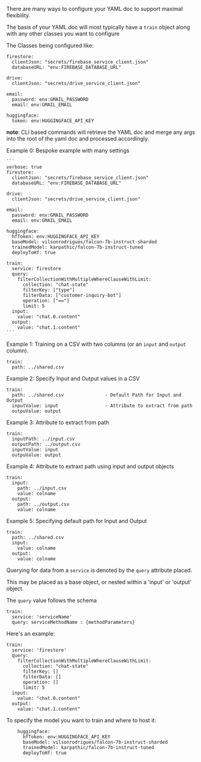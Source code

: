 There are many ways to configure your YAML doc to support maximal flexibility.

The basis of your YAML doc will most typically have a `train` object along with any other classes you want to configure

The Classes being configured like:

    firestore: 
      clientJson: "secrets/firebase_service_client.json"
      databaseURL: "env:FIREBASE_DATABASE_URL"

    drive:
      clientJson: "secrets/drive_service_client.json" 

    email:
      password: env:GMAIL_PASSWORD
      email: env:GMAIL_EMAIL

    huggingface:
      token: env:HUGGINGFACE_API_KEY 


**note**: CLI based commands will retrieve the YAML doc and merge any args into the root of the yaml doc and processed accordingly. 

Example 0: Bespoke example with many settings

    ```
    verbose: true
    firestore: 
      clientJson: "secrets/firebase_service_client.json"
      databaseURL: "env:FIREBASE_DATABASE_URL"

    drive:
      clientJson: "secrets/drive_service_client.json" 

    email:
      password: env:GMAIL_PASSWORD
      email: env:GMAIL_EMAIL

    huggingface:
      hfToken: env:HUGGINGFACE_API_KEY
      baseModel: vilsonrodrigues/falcon-7b-instruct-sharded
      trainedModel: karpathic/falcon-7b-instruct-tuned
      deployToHf: true 

    train:
      service: firestore
      query: 
        filterCollectionWithMultipleWhereClauseWithLimit:
          collection: "chat-state"
          filterKey: ["type"]
          filterData: ["customer-inquiry-bot"]
          operation: ["=="]
          limit: 5
      input:
        value: "chat.0.content"
      output:
        value: "chat.1.content"
    ```


Example 1: Training on a CSV with two columns  (or an `input` and `output` column).

    train:
      path: ../shared.csv

Example 2: Specify Input and Output values in a CSV

    train:
      path: ../shared.csv               - Default Path for Input and Output 
      inputValue: input                 - Attribute to extract from path
      outpuValue: output 

Example 3: Attribute to extract from path

    train: 
      inputPath: ../input.csv
      outputPath: ../output.csv
      inputValue: input
      outpuValue: output 

Example 4: Attribute to extraxt path using input and output objects

    train:
      input: 
        path: ../input.csv 
        value: colname
      output:
        path: ../output.csv
        value: colname

Example 5: Specifying default path for Input and Output

    train:
      path: ../shared.csv
      input:              
        value: colname
      output:
        value: colname


Querying for data from a `service` is denoted by the `query` attribute placed.

This may be placed as a base object, or nested within a 'input' or 'output' object.

The `query` value follows the schema

    train:
      service: 'serviceName'
      query: serviceMethodName : {methodParameters}

Here's an example:

    train:
      service: 'firestore' 
      query:
        filterCollectionWithMultipleWhereClauseWithLimit:
          collection: "chat-state"
          filterKey: []
          filterData: []
          operation: []
          limit: 5
      input:
        value: "chat.0.content"
      output:
        value: "chat.1.content"

To specify the model you want to train and where to host it:

```
    huggingface:
      hfToken: env:HUGGINGFACE_API_KEY
      baseModel: vilsonrodrigues/falcon-7b-instruct-sharded
      trainedModel: karpathic/falcon-7b-instruct-tuned
      deployToHf: true 
```

 